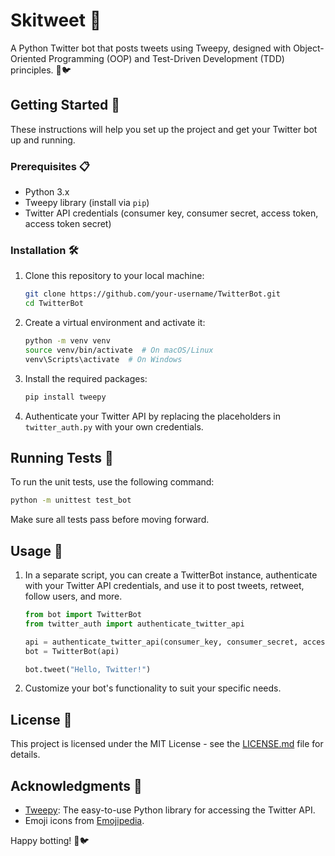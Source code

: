 # Skitweet 🤖

A Python Twitter bot that posts tweets using Tweepy, designed with Object-Oriented Programming (OOP) and Test-Driven Development (TDD) principles. 🐍🐦

## Getting Started 🚀

These instructions will help you set up the project and get your Twitter bot up and running.

### Prerequisites 📋

- Python 3.x
- Tweepy library (install via `pip`)
- Twitter API credentials (consumer key, consumer secret, access token, access token secret)

### Installation 🛠️

1. Clone this repository to your local machine:

   ```bash
   git clone https://github.com/your-username/TwitterBot.git
   cd TwitterBot
   ```

2. Create a virtual environment and activate it:

   ```bash
   python -m venv venv
   source venv/bin/activate  # On macOS/Linux
   venv\Scripts\activate  # On Windows
   ```

3. Install the required packages:

   ```bash
   pip install tweepy
   ```

4. Authenticate your Twitter API by replacing the placeholders in `twitter_auth.py` with your own credentials.

## Running Tests 🧪

To run the unit tests, use the following command:

```bash
python -m unittest test_bot
```

Make sure all tests pass before moving forward.

## Usage 🤖

1. In a separate script, you can create a TwitterBot instance, authenticate with your Twitter API credentials, and use it to post tweets, retweet, follow users, and more.

   ```python
   from bot import TwitterBot
   from twitter_auth import authenticate_twitter_api

   api = authenticate_twitter_api(consumer_key, consumer_secret, access_token, access_token_secret)
   bot = TwitterBot(api)

   bot.tweet("Hello, Twitter!")
   ```

2. Customize your bot's functionality to suit your specific needs.

## License 📜

This project is licensed under the MIT License - see the [LICENSE.md](LICENSE.md) file for details.

## Acknowledgments 🙏

- [Tweepy](https://www.tweepy.org/): The easy-to-use Python library for accessing the Twitter API.
- Emoji icons from [Emojipedia](https://emojipedia.org/).

Happy botting! 🚀🐦

